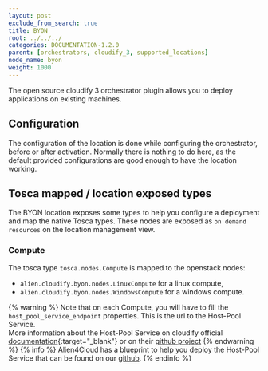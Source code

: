 ```yaml
---
layout: post
exclude_from_search: true
title: BYON 
root: ../../../
categories: DOCUMENTATION-1.2.0
parent: [orchestrators, cloudify_3, supported_locations]
node_name: byon
weight: 1000
---
```


The open source cloudify 3 orchestrator plugin allows you to deploy applications on existing machines.

## Configuration
The configuration of the location is done while configuring the orchestrator, before or after activation.
Normally there is nothing to do here, as the default provided configurations are good enough to have the location working.

## Tosca mapped / location exposed types
The BYON location exposes some types to help you configure a deployment and map the native Tosca types. These nodes are exposed as `on demand resources` on the location management view.  

### Compute
The tosca type `tosca.nodes.Compute` is mapped to the openstack nodes:

 - `alien.cloudify.byon.nodes.LinuxCompute` for a linux compute,
 - `alien.cloudify.byon.nodes.WindowsCompute` for a windows compute.

{% warning %}
Note that on each Compute, you will have to fill the `host_pool_service_endpoint` properties. This is the url to the Host-Pool Service.  
More information about the Host-Pool Service on cloudify official [documentation](http://docs.getcloudify.org/3.4.0/plugins/host-pool/#host-pool-service){:target="_blank"} or on their [github project](https://github.com/cloudify-cosmo/cloudify-host-pool-service/tree/1.1)
{% endwarning %}
{% info %}
Alien4Cloud has a blueprint to help you deploy the Host-Pool Service that can be found on our [github](https://github.com/alien4cloud/samples/tree/master/host-pool-service).
{% endinfo %}
